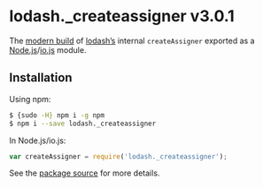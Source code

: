 # lodash._createassigner v3.0.1

The [modern build](https://github.com/lodash/lodash/wiki/Build-Differences) of [lodash’s](https://lodash.com/) internal `createAssigner` exported as a [Node.js](http://nodejs.org/)/[io.js](https://iojs.org/) module.

## Installation

Using npm:

```bash
$ {sudo -H} npm i -g npm
$ npm i --save lodash._createassigner
```

In Node.js/io.js:

```js
var createAssigner = require('lodash._createassigner');
```

See the [package source](https://github.com/lodash/lodash/blob/3.0.1-npm-packages/lodash._createassigner) for more details.
